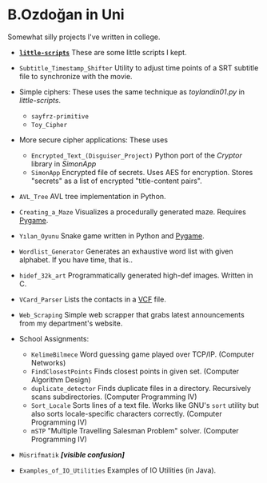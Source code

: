 # B.Ozdoğan in Uni

Somewhat silly projects I've written in college.

- **[`little-scripts`](./little-scripts/)**
  These are some little scripts I kept.

- `Subtitle_Timestamp_Shifter`
  Utility to adjust time points of a SRT subtitle file to synchronize with the movie.

- Simple ciphers:
  These uses the same technique as *toylandin01.py* in *little-scripts*.
  - `sayfrz-primitive`
  - `Toy_Cipher`

- More secure cipher applications:
  These uses 
  - `Encrypted_Text_(Disguiser_Project)`
    Python port of the *Cryptor* library in *SimonApp*
  - `SimonApp`
    Encrypted file of secrets. Uses AES for encryption. Stores "secrets" as a list of encrypted "title-content pairs".

- `AVL_Tree`
  AVL tree implementation in Python.

- `Creating_a_Maze`
  Visualizes a procedurally generated maze. Requires [Pygame](https://www.pygame.org/wiki/about).

- `Yılan_Oyunu`
  Snake game written in Python and [Pygame](https://www.pygame.org/wiki/about).

- `Wordlist_Generator`
  Generates an exhaustive word list with given alphabet. If you have time, that is..

- `hidef_32k_art`
  Programmatically generated high-def images. Written in C.

- `VCard_Parser`
Lists the contacts in a [VCF](https://en.wikipedia.org/wiki/Variant_Call_Format) file.

- `Web_Scraping`
  Simple web scrapper that grabs latest announcements from my department's website.

- School Assignments:
  - `KelimeBilmece`
    Word guessing game played over TCP/IP. (Computer Networks)
  - `FindClosestPoints`
    Finds closest points in given set. (Computer Algorithm Design)
  - `duplicate_detector`
    Finds duplicate files in a directory. Recursively scans subdirectories. (Computer Programming IV)
  - `Sort_Locale`
    Sorts lines of a text file. Works like GNU's `sort` utility but also sorts locale-specific characters correctly. (Computer Programming IV)
  - `mSTP`
    "Multiple Travelling Salesman Problem" solver.  (Computer Programming IV)

- `Müsrifmatik`
  ***[visible confusion]*** <!-- I'm not sure what it is supposed to be, either. -->

- `Examples_of_IO_Utilities`
  Examples of IO Utilities (in Java).
